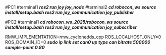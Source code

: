 #PC1
#terminal1 
***ros2 run joy joy_node***
#terminal2 
***cd robocon_ws source install/setup.bash ros2 run joy_communication joy_publisher***

#PC2
#terminal1 
***cd robocon_ws_2025/robocon_ws source install/setup.bash ros2 run joy_communication joy_subscriber***

RMW_IMPLEMENTATION=rmw_cyclonedds_cpp
ROS_LOCALHOST_ONLY=0
ROS_DOMAIN_ID=0
***sudo ip link set can0 up type can bitrate 500000 sample-point 0.80***
